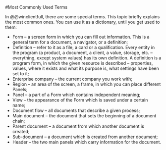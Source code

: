 #Most Commonly Used Terms

In @@winclientfull, there are some special terms. This topic briefly explains the most common ones. You can use it as a dictionary, until you get used to them:

- Form – a screen form in which you can fill out information. This is a general term for a document, a navigator, or a definition;
- Definition – refer to it as a file, a card or a qualification. Every entity in the program (a product, a document, a client, a value, storage, etc. – everything, except system values) has its own definition. A definition is a program form, in which the given resource is described – properties, values, where it exists and what its purpose is, what settings have been set to it;
- Enterprise company – the current company you work with;
- Region – an area of the screen, a frame, in which you can place different Panels;
- Panel – a part of a Form which contains independent meaning;
- View – the appearance of the Form which is saved under a certain name;
- Document flow – all documents that describe a given process;
- Main document – the document that sets the beginning of a document chain;
- Parent document – a document from which another document is created;
- Sub-document – a document which is created from another document;
- Header – the two main panels which carry information for the document.
